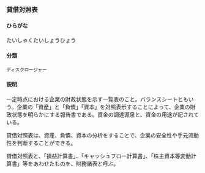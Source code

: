 <div style="display:none;">

## [あ行](securities-terms?id=あ行)
## [か行](securities-terms?id=か行)
## [さ行](securities-terms?id=さ行)
## [た行](securities-terms?id=た行)

</div>

### 貸借対照表

#### ひらがな

たいしゃくたいしょうひょう

#### 分類

`ディスクロージャー`

#### 説明

一定時点における企業の財政状態を示す一覧表のこと。バランスシートともいう。企業の「資産」と「負債」「資本」を対照表示することによって、企業の財政状態を明らかにする報告書である。資金の調達源泉と、資金の用途が記されている。
 
貸借対照表は、資産、負債、資本の分析をすることで、企業の安全性や手元流動性を判断することができる。
貸借対照表と、「損益計算書」、「キャッシュフロー計算書」、「株主資本等変動計算書」等をあわせたものを、財務諸表と呼ぶ。

<div style="display:none;">

## [な行](securities-terms?id=な行)
## [は行](securities-terms?id=は行)
## [ま行](securities-terms?id=ま行)
## [や行](securities-terms?id=や行)
## [ら行](securities-terms?id=ら行)
## [わ行](securities-terms?id=わ行)
## [英数字・記号](securities-terms?id=英数字・記号)

</div>

